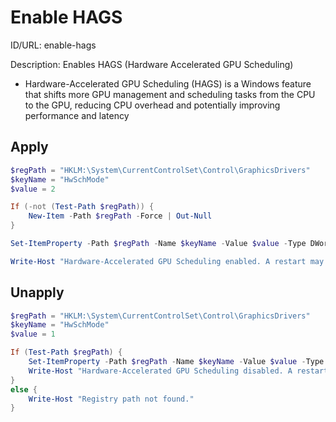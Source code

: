 # Enable HAGS
ID/URL: enable-hags

Description: Enables HAGS (Hardware Accelerated GPU Scheduling)

- Hardware-Accelerated GPU Scheduling (HAGS) is a Windows feature that shifts more GPU management and scheduling tasks from the CPU to the GPU, reducing CPU overhead and potentially improving performance and latency



## Apply
```powershell
$regPath = "HKLM:\System\CurrentControlSet\Control\GraphicsDrivers"
$keyName = "HwSchMode"
$value = 2

If (-not (Test-Path $regPath)) {
    New-Item -Path $regPath -Force | Out-Null
}

Set-ItemProperty -Path $regPath -Name $keyName -Value $value -Type DWord

Write-Host "Hardware-Accelerated GPU Scheduling enabled. A restart may be required."

```

## Unapply
```powershell
$regPath = "HKLM:\System\CurrentControlSet\Control\GraphicsDrivers"
$keyName = "HwSchMode"
$value = 1

If (Test-Path $regPath) {
    Set-ItemProperty -Path $regPath -Name $keyName -Value $value -Type DWord
    Write-Host "Hardware-Accelerated GPU Scheduling disabled. A restart may be required."
}
else {
    Write-Host "Registry path not found."
}

```
